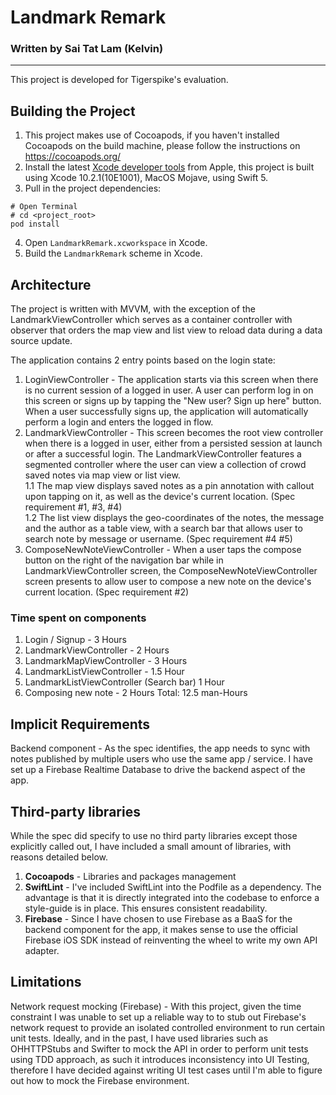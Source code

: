 # Landmark Remark
### Written by Sai Tat Lam (Kelvin)
---
This project is developed for Tigerspike's evaluation.

## Building the Project
1. This project makes use of Cocoapods, if you haven't installed Cocoapods on the build machine, please follow the instructions on https://cocoapods.org/
2. Install the latest [Xcode developer tools](https://developer.apple.com/xcode/downloads/) from Apple, this project is built using Xcode 10.2.1(10E1001), MacOS Mojave, using Swift 5.
3. Pull in the project dependencies:
```
# Open Terminal
# cd <project_root>
pod install
```
4. Open `LandmarkRemark.xcworkspace` in Xcode.
5. Build the `LandmarkRemark` scheme in Xcode.


## Architecture
The project is written with MVVM, with the exception of the LandmarkViewController which serves as a container controller with observer that orders the map view and list view to reload data during a data source update.

The application contains 2 entry points based on the login state:
1. LoginViewController - The application starts via this screen when there is no current session of a logged in user.  A user can perform log in on this screen or signs up by tapping the "New user? Sign up here" button.  When a user successfully signs up, the application will automatically perform a login and enters the logged in flow.
1. LandmarkViewController - This screen becomes the root view controller when there is a logged in user, either from a persisted session at launch or after a successful login.  The LandmarkViewController features a segmented controller where the user can view a collection of crowd saved notes via map view or list view.  
1.1 The map view displays saved notes as a pin annotation with callout upon tapping on it, as well as the device's current location.  (Spec requirement #1, #3, #4)  
1.2 The list view displays the geo-coordinates of the notes, the message and the author as a table view, with a search bar that allows user to search note by message or username. (Spec requirement #4 #5)
1. ComposeNewNoteViewController - When a user taps the compose button on the right of the navigation bar while in LandmarkViewController screen, the ComposeNewNoteViewController screen presents to allow user to compose a new note on the device's current location.  (Spec requirement #2)

### Time spent on components
1. Login / Signup - 3 Hours
2. LandmarkViewController - 2 Hours
3. LandmarkMapViewController - 3 Hours
4. LandmarkListViewController - 1.5 Hour
5. LandmarkListViewController (Search bar) 1 Hour
6. Composing new note - 2 Hours
Total: 12.5 man-Hours

## Implicit Requirements
Backend component - As the spec identifies, the app needs to sync with notes published by multiple users who use the same app / service.  I have set up a Firebase Realtime Database to drive the backend aspect of the app.

## Third-party libraries
While the spec did specify to use no third party libraries except those explicitly called out, I have included a small amount of libraries, with reasons detailed below.
1. **Cocoapods** - Libraries and packages management
1. **SwiftLint** - I've included SwiftLint into the Podfile as a dependency.  The advantage is that it is directly integrated into the codebase to enforce a style-guide is in place.  This ensures consistent readability.
1. **Firebase** - Since I have chosen to use Firebase as a BaaS for the backend component for the app, it makes sense to use the official Firebase iOS SDK instead of reinventing the wheel to write my own API adapter.


## Limitations
Network request mocking (Firebase) - With this project, given the time constraint I was unable to set up a reliable way to to stub out Firebase's network request to provide an isolated controlled environment to run certain unit tests.  Ideally, and in the past, I have used libraries such as OHHTTPStubs and Swifter to mock the API in order to perform unit tests using TDD approach, as such it introduces inconsistency into UI Testing, therefore I have decided against writing UI test cases until I'm able to figure out how to mock the Firebase environment.
